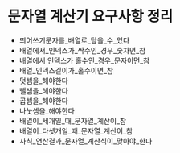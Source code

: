 # 문자열 계산기 요구사항 정리
 - 띄어쓰기문자를_배열로_담을_수_있다
 - 배열에서_인덱스가_짝수인_경우_숫자면_참
 - 배열에서 인덱스가 홀수인_경우_문자이면_참
 - 배열_인덱스길이가_홀수이면_참
 - 덧셈을_해야한다
 - 뺄샘을_해야한다
 - 곱셈을_해야한다
 - 나눗셈을_해야한다
 - 배열이_세개일_때_문자열_계산이_참
 - 배열이_다셧개일_때_문자열_계산이_참
 - 사칙_연산결과_문자열_계산식이_맞아야_한다